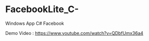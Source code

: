 # FacebookLite_C-
Windows App C# Facebook

Demo Video : https://www.youtube.com/watch?v=QDbfUmx36a4
